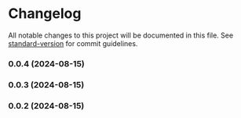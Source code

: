 # Changelog

All notable changes to this project will be documented in this file. See [standard-version](https://github.com/conventional-changelog/standard-version) for commit guidelines.

### 0.0.4 (2024-08-15)

### 0.0.3 (2024-08-15)

### 0.0.2 (2024-08-15)
